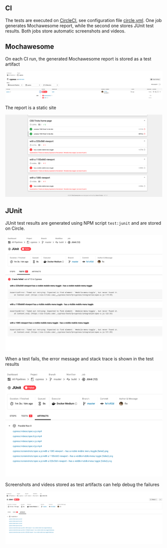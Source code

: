 ## CI

The tests are executed on [CircleCI](https://app.circleci.com/pipelines/github/Benedicttt/cypress), see configuration file [circle.yml](.circleci/config.yml). One job generates Mochawesome report, while the second one stores JUnit test results. Both jobs store automatic screenshots and videos.

## Mochawesome

On each CI run, the generated Mochawesome report is stored as a test artifact

![test artifact](images/ci-view.png)

The report is a static site

![test report](images/junit-fail-pass.png)

## JUnit

JUnit test results are generated using NPM script `test:junit` and are stored on Circle.

![JUnit pass](images/junit-fail-pass2.png)

When a test fails, the error message and stack trace is shown in the test results

![JUnit fail](images/junit-fail-pass3.png)

Screenshots and videos stored as test artifacts can help debug the failures

![Test artifacts](images/reports.png)

